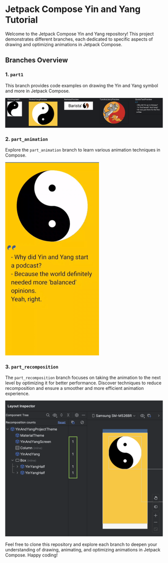 # Jetpack Compose Yin and Yang Tutorial

Welcome to the Jetpack Compose Yin and Yang repository! This project demonstrates different branches, each dedicated to specific aspects of drawing and optimizing animations in Jetpack Compose.

## Branches Overview

### 1. `part1`

This branch provides code examples on drawing the Yin and Yang symbol and more in Jetpack Compose.

![Draw in Compose](screenshots/drawing.png)

### 2. `part_animation`

Explore the `part_animation` branch to learn various animation techniques in Compose.

![How to Animate](screenshots/animation.gif)

### 3. `part_recomposition`

The `part_recomposition` branch focuses on taking the animation to the next level by optimizing it for better performance. Discover techniques to reduce recomposition and ensure a smoother and more efficient animation experience.

![Optimize Animation](screenshots/performance.png)


Feel free to clone this repository and explore each branch to deepen your understanding of drawing, animating, and optimizing animations in Jetpack Compose. Happy coding!
